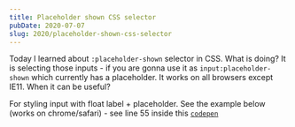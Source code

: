 ```yaml
---
title: Placeholder shown CSS selector
pubDate: 2020-07-07
slug: 2020/placeholder-shown-css-selector
---
```


Today I learned about `:placeholder-shown` selector in CSS. What is doing? It is selecting those inputs - if you are gonna use it as `input:placeholder-shown` which currently has a placeholder. It works on all browsers except IE11. When it can be useful?

For styling input with float label + placeholder. See the example below (works on chrome/safari) - see line 55 inside this [`codepen`](https://codepen.io/team/css-tricks/pen/XVBLRM)
